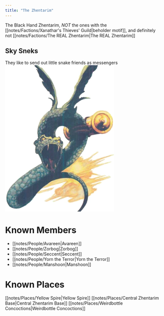 ```yaml
---
title: "The Zhentarim"
---
```

The Black Hand Zhentarim, *NOT* the ones with the [[notes/Factions/Xanathar's Thieves' Guild|beholder motif]], and definitely not [[notes/Factions/The REAL Zhentarim|The REAL Zhentarim]]

## Sky Sneks
They like to send out little snake friends as messengers
![image|250](notes/images/MessengerSnake.webp)

# Known Members
- [[notes/People/Avareen|Avareen]]
- [[notes/People/Zorbog|Zorbog]]
- [[notes/People/Seccent|Seccent]]
- [[notes/People/Yorn the Terror|Yorn the Terror]]
- [[notes/People/Manshoon|Manshoon]]

# Known Places
[[notes/Places/Yellow Spire|Yellow Spire]]
[[notes/Places/Central Zhentarim Base|Central Zhentarim Base]]
[[notes/Places/Weirdbottle Concoctions|Weirdbottle Concoctions]]
